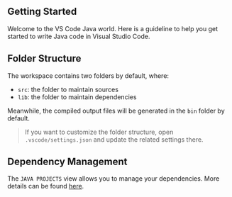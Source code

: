 ## Getting Started

Welcome to the VS Code Java world. Here is a guideline to help you get started to write Java code
in Visual Studio Code.

## Folder Structure

The workspace contains two folders by default, where:

- `src`: the folder to maintain sources
- `lib`: the folder to maintain dependencies

Meanwhile, the compiled output files will be generated in the `bin` folder by default.

> If you want to customize the folder structure, open `.vscode/settings.json` and update the
> related settings there.

## Dependency Management

The `JAVA PROJECTS` view allows you to manage your dependencies. More details can be
found [here](https://github.com/microsoft/vscode-java-dependency#manage-dependencies).
